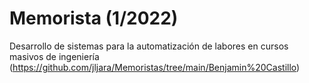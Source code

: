 # Memorista (1/2022)
Desarrollo de sistemas para la automatización de labores en cursos masivos de ingeniería
(https://github.com/jljara/Memoristas/tree/main/Benjamin%20Castillo)
